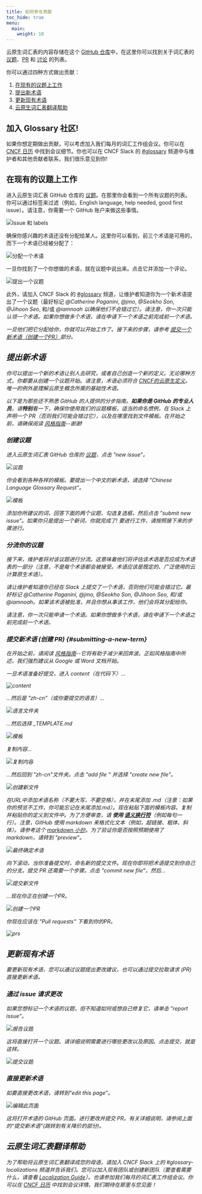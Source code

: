 ```yaml
---
title: 如何参与贡献
toc_hide: true
menu:
  main:
    weight: 10
---
```


云原生词汇表的内容存储在这个 [GitHub 仓库](https://github.com/cncf/glossary)中，在这里你可以找到关于词汇表的 [议题](https://github.com/cncf/glossary/issues)、[PR](https://github.com/cncf/glossary/pulls) 和 [讨论](https://github.com/cncf/glossary/discussions) 的列表。

你可以通过四种方式做出贡献：

1) [在现有的议题上工作](#在现有的议题上工作)
2) [提出新术语](#提出新术语)
3) [更新现有术语](#更新现有术语)
4) [云原生词汇表翻译帮助](#云原生词汇表翻译帮助)

## 加入 Glossary 社区! 
如果你想定期做出贡献，可以考虑加入我们每月的词汇工作组会议。你可以在 [CNCF 日历](https://www.cncf.io/calendar/) 中找到会议细节。你也可以在 CNCF Slack 的 [#glossary](https://cloud-native.slack.com/archives/C02TX20MQBB) 频道中与维护者和其他贡献者联系，我们很乐意见到你! 

## 在现有的议题上工作
进入云原生词汇表 GitHub 仓库的 [议题](https://github.com/cncf/glossary/issues)。在那里你会看到一个所有议题的列表。你可以通过标签来过滤（例如，English language, help needed, good first issue）。请注意，你需要一个 GitHub 账户来做这些事情。

![Issue 和 labels](/images/how-to/issue-and-labels.png)

确保你感兴趣的术语还没有分配给某人。这里你可以看到，前三个术语是可用的，而下一个术语已经被分配了：

![分配一个术语](/images/how-to/howto-04.png)

一旦你找到了一个你想做的术语，就在议题中说出来。点击它并添加一个评论。

![提出一个议题](/images/how-to/claiming-an-issue.png)

此外，请加入 CNCF Slack 的 [#glossary](https://cloud-native.slack.com/archives/C02TX20MQBB) 频道，让维护者知道你为一个新术语提出了一个议题（最好标记 <em>@Catherine Paganini</em>, <em>@jmo</em>, <em>@Seokho Son</em>, <em>@Jihoon Seo</em>, 和/或 <em>@iamnoah<em> 以确保他们不会错过它）。请注意，你一次只能认领一个术语。如果你想做多个术语，请在申请下一个术语之前完成前一个术语。

一旦他们把它分配给你，你就可以开始工作了。接下来的步骤，请参考 [提交一个新术语（创建一个PR）](#submitting-a-new-term)部分。

## 提出新术语
你可以提出一个新的术语让别人去研究，或者自己创造一个新的定义。无论哪种方式，你都要从创建一个议题开始。请注意，术语必须符合 [CNCF的云原生定义](https://github.com/cncf/toc/blob/main/DEFINITION.md)。唯一的例外是理解云原生概念所需的基础性术语。

以下是为那些还不熟悉 GitHub 的人提供的分步指南。**如果你是 GitHub 的专业人员**，请**特别**看一下，确保你使用我们的议题模板，适当的命名惯例，在 Slack 上声明一个 PR（否则我们可能会错过它），以及在哪里找到文件模板。在开始之前，请确保阅读 [风格指南](content/zh-cn/)--谢谢! 

### 创建议题
进入云原生词汇表 GitHub 仓库的 [议题](https://github.com/cncf/glossary/issues)，点击 "new issue"。

![议题](/images/how-to/howto-01.png)

你会看到各种各样的模板。要提出一个中文的新术语，请选择 "Chinese Language Glossary Request"。

![模板](/images/how-to/english-issue-template.jpg)

添加你所建议的词，回答下面的两个议题，勾选复选框，然后点击 "submit new issue"。如果你只是提出一个新词，你就完成了! 要进行工作，请按照接下来的步骤进行。

### 分流你的议题
接下来，维护者将对该议题进行分流。这意味着他们将评估该术语是否应成为术语表的一部分（注意，不是每个术语都会被接受。术语应该是既定的、广泛使用的云计算原生术语）。

请让维护者知道你已经在 Slack 上提交了一个术语，否则他们可能会错过它。最好标记 <em>@Catherine Paganini</em>, <em>@jmo</em>, <em>@Seokho Son</em>, <em>@Jihoon Seo</em>, 和/或 <em>@iamnoah<em>。如果该术语被批准，并且你想从事该工作，他们会将其分配给你。

请注意，你一次只能申请一个术语。如果你想做多个术语，请在申请下一个术语之前完成前一个术语。

### 提交新术语 (创建 PR) {#submitting-a-new-term}

在开始之前，请阅读 [风格指南](/style-guide/)--它将有助于减少来回奔波。正如风格指南中所述，我们强烈建议从 Google 或 Word 文档开始。

一旦术语准备好提交，进入 content（在代码下）...

![content](/images/how-to/howto-05.png)

...然后是 "zh-cn"（或你要提交的语言）...

![语言文件夹](/images/how-to/howto-06.png)

...然后选择 _TEMPLATE.md

![模板](/images/how-to/howto-07.png)

复制内容...

![复制内容](/images/how-to/howto-08.png)

...然后回到 "zh-cn"文件夹。点击 "add file " 并选择 "create new file"。

![创建新文件](/images/how-to/howto-09.png)

在URL中添加术语名称（不要大写，不要空格），并在末尾添加 .md（注意：如果你的预览不工作，你可能忘记在末尾添加.md）。现在粘贴下面的模板内容。复制并粘贴你的定义到文件中。为了方便审查，请 **使用 [语义换行符](https://sembr.org/)**（例如每句一行）。注意，GitHub 使用 markdown 来格式化文本（例如，超链接、粗体、斜体）。请参考这个 [markdown 小抄](https://www.markdownguide.org/cheat-sheet/)。为了验证你是否按照预期使用了markdown，请转到 "preview"。

![最终确定术语](/images/how-to/howto-10.png)

向下滚动，当你准备提交时，命名新的提交文件。现在你即将把术语提交到你自己的分支。提交 PR 还需要一个步骤。点击 "commit new file"，然后...

![提交新文件](/images/how-to/howto-11.png)

...现在你正在创建一个PR。

![创建一个PR](/images/how-to/howto-12.png)

你现在应该在 "Pull requests" 下看到你的PR。

![prs](/images/how-to/howto-13.png)

## 更新现有术语
要更新现有术语，您可以通过议题提出更改建议，也可以通过提交拉取请求 (PR) 直接更新术语。

### 通过 issue 请求更改
如果您想标记一个术语的议题，但不知道如何或想自己修复它，请单击 "report issue"。

![报告议题](/images/how-to/howto-14.png)

这将直接打开一个议题。请详细说明需要进行哪些更改以及原因。点击提交，就是这样。 

![提交议题](/images/how-to/howto-15.png)

### 直接更新术语
如要直接更改术语，请转到“edit this page”。

![编辑此页面](/images/how-to/howto-16.png)

这将打开术语的 GitHub 页面。进行更改并提交 PR。有关详细说明，请参阅上面的“提交新术语”(跳转到有关降价的部分)。

## 云原生词汇表翻译帮助
为了帮助将云原生词汇表翻译成您的母语，请加入 CNCF Slack 上的 #glossary-localizations 频道并告诉我们。您可以加入现有团队或创建新团队（要查看需要什么，请查看 [Localization Guide](https://github.com/cncf/glossary/blob/main/LOCALIZATION.md)）。也请参加我们每月的词汇表工作组会议。你可以在 [CNCF 日历](https://www.cncf.io/calendar/) 中找到会议详情。我们期待在那里与您见面！
